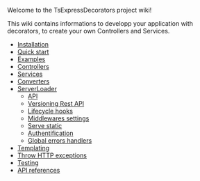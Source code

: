 Welcome to the TsExpressDecorators project wiki! 

This wiki contains informations to developp your application with decorators, to create your own Controllers and Services.
* [Installation](https://github.com/Romakita/ts-express-decorators/wiki/Installation)
* [Quick start](https://github.com/Romakita/ts-express-decorators/wiki/Quick-start)
* [Examples](https://github.com/Romakita/ts-express-decorators/wiki/Examples)
* [Controllers](https://github.com/Romakita/ts-express-decorators/wiki/Controllers)
* [Services](https://github.com/Romakita/ts-express-decorators/wiki/Services)
* [Converters](https://github.com/Romakita/ts-express-decorators/wiki/Converters)
* [ServerLoader](https://github.com/Romakita/ts-express-decorators/wiki/Class:-ServerLoader)
  * [API](https://github.com/Romakita/ts-express-decorators/wiki/Class:-ServerLoader----API)
  * [Versioning Rest API](https://github.com/Romakita/ts-express-decorators/wiki/Class:-ServerLoader-Versioning-Rest-API)
  * [Lifecycle hooks](https://github.com/Romakita/ts-express-decorators/wiki/Class:-ServerLoader---Lifecycle-Hooks)
  * [Middlewares settings](https://github.com/Romakita/ts-express-decorators/wiki/Class:-ServerLoader---Lifecycle-Hooks#serverloaderonmountingmiddlewares-void--promise)
  * [Serve static](https://github.com/Romakita/ts-express-decorators/wiki/Class:-ServerLoader---Lifecycle-Hooks#serverloaderafterroutesinit-void--promise)
  * [Authentification](https://github.com/Romakita/ts-express-decorators/wiki/Class:-ServerLoader---Lifecycle-Hooks#serverloaderonauthrequest-response-next-void)
  * [Global errors handlers](https://github.com/Romakita/ts-express-decorators/wiki/Class:-ServerLoader---Lifecycle-Hooks#serverloaderonerrorerror-request-response-next-void)
* [Templating](https://github.com/Romakita/ts-express-decorators/wiki/Templating)
* [Throw HTTP exceptions](https://github.com/Romakita/ts-express-decorators/wiki/Throw-HTTP-Exceptions)
* [Testing](https://github.com/Romakita/ts-express-decorators/wiki/Testing)
* [API references](https://github.com/Romakita/ts-express-decorators/wiki/API-references)